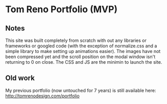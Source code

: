 # Tom Reno Portfolio (MVP)

## Notes

This site was built completely from scratch with out any libraries or frameworks or googled code (with the exception of normalize.css and a simple library to make setting up animations easier). The images have not been compressed yet and the scroll position on the modal window isn't returning to 0 on close. The CSS and JS are the minimin to launch the site.

## Old work

My previous portfolio (now untouched for 7 years) is still available here:
http://tomrenodesign.com/portfolio